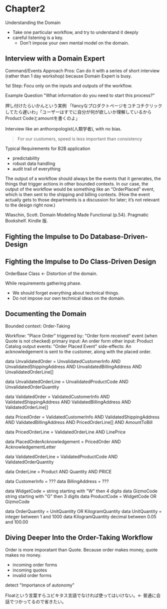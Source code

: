 # Chapter2 
Understanding the Domain

- Take one particular workflow, and try to understand it deeply
- careful listening is a key.
    - Don't impose your own mental model on the domain.

## Interview with a Domain Expert

Command/Events Approach
Pros: Can do it with a series of short interview (rather than 1 day workshop) because Domain Expert is busy.

1st Step: Focu only on the inputs and outputs of the workflow. 

Example Question
"What information do you need to start this process?"

押し付けたらいかんという実例
「fancyなプロダクトページをコチコチクリックしてたら遅いわ」「ユーザーはすでに自分が何が欲しいか理解しているからProduct Codeとamountを書くのよ」

Interview like an anthoropologist(人類学者), with no bias.

> For our customers, speed is less important than consistency

Typical Requirements for B2B application
- predictability
- robust data handling
- audit trail of everything


The output of a workflow should always be the events that it generates, the things that trigger actions in other bounded contexts. In our case, the output of the workflow would be something like an “OrderPlaced” event, which is then sent to the shipping and billing contexts. (How the event actually gets to those departments is a discussion for later; it’s not relevant to the design right now.)

Wlaschin, Scott. Domain Modeling Made Functional (p.54). Pragmatic Bookshelf. Kindle 版.


## Fighting the Impulse to Do Database-Driven-Design

## Fighting the Impulse to Do Class-Driven Design
OrderBase Class <- Distortion of the domain. 


While requirements  gathering phase. 
- We should forget everything about technical things. 
- Do not impose our own technical ideas on the domain.


## Documenting the Domain
Bounded context: Order-Taking

Workflow: "Place Order"
    triggered by:
        "Order form received" event (when Quote is not checked)
    primary input:
        An order form
    other input:
        Product Catalog
    output events:
        "Order Placed  Event"
    side-effects:
        An acknowledgement is sent to the customer, along with the placed order.


data UnvalidatedOrder =
    UnvalidatedCustomerInfo
    AND UnvalidatedShippingAddress
    AND UnvalidatedBillingAddress
    AND UnvalidatedOrderLine[]

data UnvalidatedOrderLine =
    UnvalidatedProductCode
    AND UnvalidatedOrderQuantity

data ValidatedOrder =
    ValidatedCustomerInfo
    AND ValidatedShippingAddress
    AND ValidatedBillingAddress
    AND ValidatedOrderLine[]

data PricedOrder = 
    ValidatedCustomerInfo
    AND ValidatedShippingAddress
    AND ValidatedBillingAddress
    AND PricedOrderLine[]
    AND AmountToBill

data PricedOrderLine
    = ValidatedOrderLine
    AND LinePrice

data PlacedOrderAcknowledgement =
    PricedOrder
    AND AcknowledgementLetter



    
data ValidatedOrderLine =
    ValidatedProductCode
    AND ValidatedOrderQuantity

data OrderLine =
    Product
    AND Quantity
    AND PRICE

data CustomerInfo = ???
data BillingAddress = ???

data WidgetCode = string starting with "W" then 4 digits
data GizmoCode string starting with "G" then 3 digits
data ProductCode = WidgetCode OR GizmoCode

data OrderQuantity = UnitQuantity OR KilogramQuantity
data UnitQuantity = integer between 1 and 1000
data KilogramQuantity decimal between 0.05 and 100.00


## Diving Deeper Into the Order-Taking Workflow
Order is more imporatant than Quote. Because order makes money, quote makes no money.

- incoming order forms
- incoming quotes 
- invalid order forms


detect "Importance of autonomy"

Floatという言葉すらユビキタス言語でなければ使ってはいけない。← 普通に会話でつかってるので省きたい。

